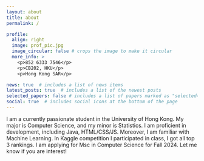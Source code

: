 ```yaml
---
layout: about
title: about
permalink: /

profile:
  align: right
  image: prof_pic.jpg
  image_circular: false # crops the image to make it circular
  more_info: >
    <p>852 6333 7546</p>
    <p>CB202, HKU</p>
    <p>Hong Kong SAR</p>

news: true  # includes a list of news items
latest_posts: true  # includes a list of the newest posts
selected_papers: false # includes a list of papers marked as "selected={true}"
social: true  # includes social icons at the bottom of the page
---
```

I am a currently passionate student in the University of Hong Kong. My major is Computer Science, and my minor is Statistics. I am proficient in development, including Java, HTML/CSS/JS. Moreover, I am familiar with Machine Learning. In Kaggle competition I participated in class, I got all top 3 rankings. I am applying for Msc in Computer Science for Fall 2024. Let me know if you are interest!
